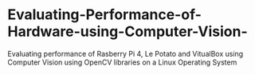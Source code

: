 # Evaluating-Performance-of-Hardware-using-Computer-Vision-
Evaluating performance of Rasberry Pi 4, Le Potato and VitualBox  using Computer Vision using OpenCV libraries on a Linux Operating System 
